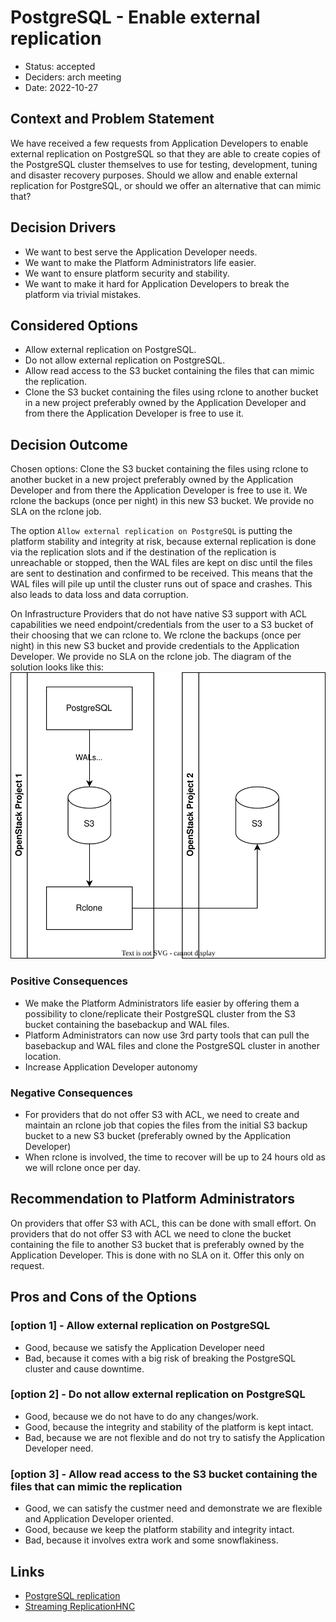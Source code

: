 # PostgreSQL - Enable external replication

- Status: accepted
- Deciders: arch meeting
- Date: 2022-10-27

## Context and Problem Statement

We have received a few requests from Application Developers to enable external replication on PostgreSQL so that they are able to create copies of the PostgreSQL cluster themselves to use for testing, development, tuning and disaster recovery purposes.
Should we allow and enable external replication for PostgreSQL, or should we offer an alternative that can mimic that?

## Decision Drivers

- We want to best serve the Application Developer needs.
- We want to make the Platform Administrators life easier.
- We want to ensure platform security and stability.
- We want to make it hard for Application Developers to break the platform via trivial mistakes.

## Considered Options

- Allow external replication on PostgreSQL.
- Do not allow external replication on PostgreSQL.
- Allow read access to the S3 bucket containing the files that can mimic the replication.
- Clone the S3 bucket containing the files using rclone to another bucket in a new project preferably owned by the Application Developer and from there the Application Developer is free to use it.

## Decision Outcome

Chosen options: Clone the S3 bucket containing the files using rclone to another bucket in a new project preferably owned by the Application Developer and from there the Application Developer is free to use it.
We rclone the backups (once per night) in this new S3 bucket.
We provide no SLA on the rclone job.

The option `Allow external replication on PostgreSQL` is putting the platform stability and integrity at risk, because external replication is done via the replication slots and if the destination of the replication is unreachable or stopped, then the WAL files are kept on disc until the files are sent to destination and confirmed to be received. This means that the WAL files will pile up until the cluster runs out of space and crashes. This also leads to data loss and data corruption.

On Infrastructure Providers that do not have native S3 support with ACL capabilities we need endpoint/credentials from the user to a S3 bucket of their choosing that we can rclone to. We rclone the backups (once per night) in this new S3 bucket and provide credentials to the Application Developer. We provide no SLA on the rclone job.
The diagram of the solution looks like this:
![Diagram](../img/adr-0027.drawio.svg)

### Positive Consequences

- We make the Platform Administrators life easier by offering them a possibility to clone/replicate their PostgreSQL cluster from the S3 bucket containing the basebackup and WAL files.
- Platform Administrators can now use 3rd party tools that can pull the basebackup and WAL files and clone the PostgreSQL cluster in another location.
- Increase Application Developer autonomy

### Negative Consequences

- For providers that do not offer S3 with ACL, we need to create and maintain an rclone job that copies the files from the initial S3 backup bucket to a new S3 bucket (preferably owned by the Application Developer)
- When rclone is involved, the time to recover will be up to 24 hours old as we will rclone once per day.

## Recommendation to Platform Administrators

On providers that offer S3 with ACL, this can be done with small effort.
On providers that do not offer S3 with ACL we need to clone the bucket containing the file to another S3 bucket that is preferably owned by the Application Developer.
This is done with no SLA on it.
Offer this only on request.

## Pros and Cons of the Options <!-- optional -->

### [option 1] - Allow external replication on PostgreSQL

- Good, because we satisfy the Application Developer need
- Bad, because it comes with a big risk of breaking the PostgreSQL cluster and cause downtime.

### [option 2] - Do not allow external replication on PostgreSQL

- Good, because we do not have to do any changes/work.
- Good, because the integrity and stability of the platform is kept intact.
- Bad, because we are not flexible and do not try to satisfy the Application Developer need.

### [option 3] - Allow read access to the S3 bucket containing the files that can mimic the replication

- Good, we can satisfy the custmer need and demonstrate we are flexible and Application Developer oriented.
- Good, because we keep the platform stability and integrity intact.
- Bad, because it involves extra work and some snowflakiness.

## Links <!-- optional -->

- [PostgreSQL replication](https://www.postgresql.org/docs/current/runtime-config-replication.html)
- [Streaming ReplicationHNC](https://www.postgresql.org/docs/current/warm-standby.html#STREAMING-REPLICATION)
